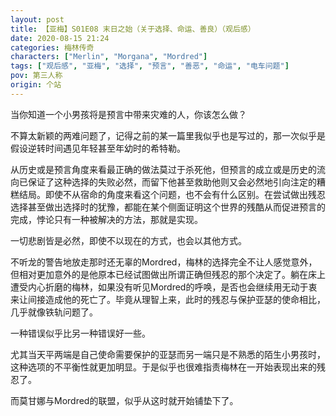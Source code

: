 ```yaml
---
layout: post
title: 【亚梅】S01E08 末日之始（关于选择、命运、善良）（观后感）
date: 2020-08-15 21:24
categories: 梅林传奇
characters: ["Merlin", "Morgana", "Mordred"]
tags: ["观后感", "亚梅", "选择", "预言", "善恶", "命运", "电车问题"]
pov: 第三人称
origin: 个站
---
```


当你知道一个小男孩将是预言中带来灾难的人，你该怎么做？

不算太新颖的两难问题了，记得之前的某一篇里我似乎也是写过的，那一次似乎是假设逆转时间遇见年轻甚至年幼时的希特勒。

从历史或是预言角度来看最正确的做法莫过于杀死他，但预言的成立或是历史的流向已保证了这种选择的失败必然，而留下他甚至救助他则又会必然地引向注定的糟糕结局。即使不从宿命的角度来看这个问题，也不会有什么区别。在尝试做出残忍选择甚至做出选择时的犹豫，都能在某个侧面证明这个世界的残酷从而促进预言的完成，悖论只有一种被解决的方法，那就是实现。

一切悲剧皆是必然，即使不以现在的方式，也会以其他方式。

不听龙的警告地放走那时还无辜的Mordred，梅林的选择完全不让人感觉意外，但相对更加意外的是他原本已经试图做出所谓正确但残忍的那个决定了。躺在床上遭受内心折磨的梅林，如果没有听见Mordred的呼唤，是否也会继续用无动于衷来让间接造成他的死亡了。毕竟从理智上来，此时的残忍与保护亚瑟的使命相比，几乎就像铁轨问题了。

一种错误似乎比另一种错误好一些。

尤其当天平两端是自己使命需要保护的亚瑟而另一端只是不熟悉的陌生小男孩时，这种选项的不平衡性就更加明显。于是似乎也很难指责梅林在一开始表现出来的残忍了。

而莫甘娜与Mordred的联盟，似乎从这时就开始铺垫下了。